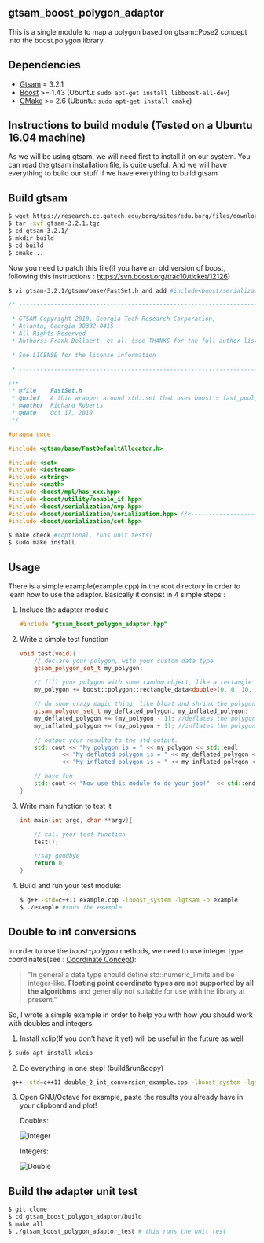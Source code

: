 ## gtsam_boost_polygon_adaptor

This is a single module to map a polygon based on gtsam::Pose2 concept into the boost.polygon library.
## Dependencies

- [Gtsam](https://research.cc.gatech.edu/borg/sites/edu.borg/files/downloads/gtsam-3.2.1.tgz) = 3.2.1
- [Boost](http://www.boost.org/users/download/) >= 1.43 (Ubuntu: `sudo apt-get install libboost-all-dev`)
- [CMake](http://www.cmake.org/cmake/resources/software.html) >= 2.6 (Ubuntu: `sudo apt-get install cmake`)

## Instructions to build module (Tested on a Ubuntu 16.04 machine)
As we will be using gtsam, we will need first to install it on our system.
You can read the gtsam installation file, is quite useful. And we will have everything
to build our stuff if we have everything to build gtsam
## Build gtsam
```sh
$ wget https://research.cc.gatech.edu/borg/sites/edu.borg/files/downloads/gtsam-3.2.1.tgz
$ tar -xvf gtsam-3.2.1.tgz
$ cd gtsam-3.2.1/
$ mkdir build
$ cd build
$ cmake ..
```
Now you need to patch this file(if you have an old version of boost, following this instructions : https://svn.boost.org/trac10/ticket/12126)
```sh
$ vi gtsam-3.2.1/gtsam/base/FastSet.h and add #include<boost/serialization/serialization.hpp>
```
```c++
/* ----------------------------------------------------------------------------

 * GTSAM Copyright 2010, Georgia Tech Research Corporation,
 * Atlanta, Georgia 30332-0415
 * All Rights Reserved
 * Authors: Frank Dellaert, et al. (see THANKS for the full author list)

 * See LICENSE for the license information

 * -------------------------------------------------------------------------- */

/**
 * @file    FastSet.h
 * @brief   A thin wrapper around std::set that uses boost's fast_pool_allocator.
 * @author  Richard Roberts
 * @date    Oct 17, 2010
 */

#pragma once

#include <gtsam/base/FastDefaultAllocator.h>

#include <set>
#include <iostream>
#include <string>
#include <cmath>
#include <boost/mpl/has_xxx.hpp>
#include <boost/utility/enable_if.hpp>
#include <boost/serialization/nvp.hpp>
#include <boost/serialization/serialization.hpp> //<----------------------
#include <boost/serialization/set.hpp>
```
```sh
$ make check #(optional, runs unit tests)
$ sudo make install
```

## Usage
There is a simple example(example.cpp) in the root directory in order
to learn how to use the adaptor. Basically it consist in 4 simple steps :
 1. Include the adapter module
    ```cpp
    #include "gtsam_boost_polygon_adaptor.hpp"
    ```
 2. Write a simple test function
    ```cpp
    void test(void){
        // declare your polygon, with your custom data type
        gtsam_polygon_set_t my_polygon;

        // fill your polygon with some random object, like a rectangle
        my_polygon += boost::polygon::rectangle_data<double>(0, 0, 10, 10);

        // do some crazy magic thing, like bloat and shrink the polygon
        gtsam_polygon_set_t my_deflated_polygon, my_inflated_polygon;
        my_deflated_polygon += (my_polygon - 1); //deflates the polygon by 1
        my_inflated_polygon += (my_polygon + 1); //inflates the polygon by 1

        // output your results to the std output.
        std::cout << "My polygon is = " << my_polygon << std::endl
                << "My deflated polygon is = " << my_deflated_polygon << std::endl
                << "My inflated polygon is = " << my_inflated_polygon << std::endl;

        // have fun
        std::cout << "Now use this module to do your job!"  << std::endl ;
    }
    ```
 3. Write main function to test it
    ```cpp
    int main(int argc, char **argv){

        // call your test function
        test();

        //say goodbye
        return 0;
    }
    ```
 4. Build and run your test module:
    ```sh
    $ g++ -std=c++11 example.cpp -lboost_system -lgtsam -o example
    $ ./example #runs the example
    ```

## Double to int conversions
In order to use the *boost::polygon* methods, we need to use integer type coordinates(see :
[Coordinate Concept](http://www.boost.org/doc/libs/1_62_0/libs/polygon/doc/gtl_coordinate_concept.htm)):

> "In general a data type should define std::numeric_limits and be integer-like.
> **Floating point coordinate types are not supported by all the algorithms** and generally
> not suitable for use with the library at present."

So, I wrote a simple example in order to help you with how you should work with doubles and integers.

 1. Install xclip(If you don't have it yet) will be useful in the future as well
 ```sh
 $ sudo apt install xlcip
```
2. Do everything in one step! (build&run&copy)
```sh
 g++ -std=c++11 double_2_int_conversion_example.cpp -lboost_system -lgtsam -o example && ./example |  xclip -selection clipboard #FANCY!
```
3. Open GNU/Octave for example, paste the results you already have in your clipboard and plot!

    Doubles:

    ![Integer](https://preview.ibb.co/joxYNv/double.png)

    Integers:

    ![Double](https://preview.ibb.co/dn0g9a/double.png)

## Build the adapter unit test
```sh
$ git clone
$ cd gtsam_boost_polygon_adaptor/build
$ make all
$ ./gtsam_boost_polygon_adaptor_test # this runs the unit test
```